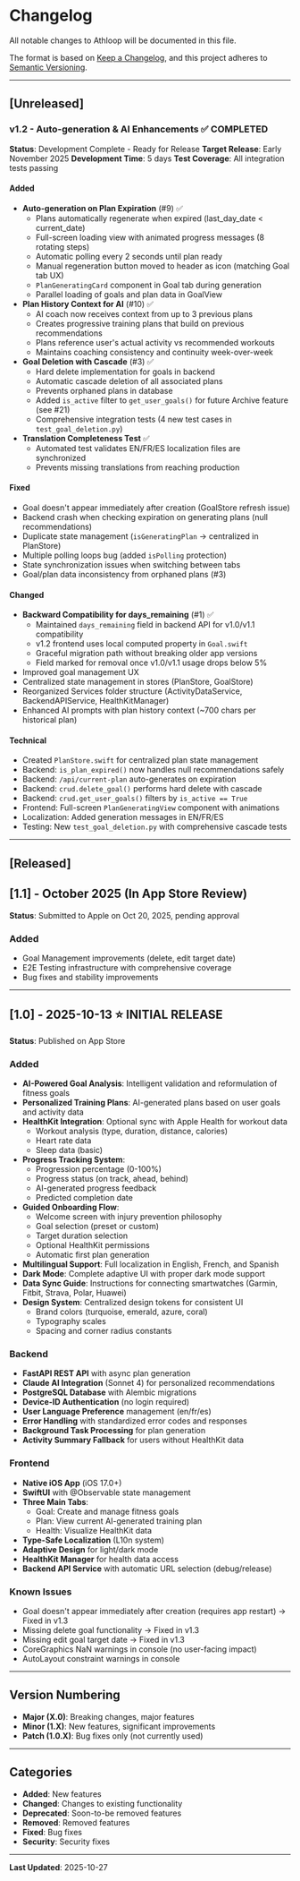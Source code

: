 # Changelog

All notable changes to Athloop will be documented in this file.

The format is based on [Keep a Changelog](https://keepachangelog.com/en/1.0.0/),
and this project adheres to [Semantic Versioning](https://semver.org/spec/v2.0.0.html).

---

## [Unreleased]

### v1.2 - Auto-generation & AI Enhancements ✅ COMPLETED
**Status**: Development Complete - Ready for Release
**Target Release**: Early November 2025
**Development Time**: 5 days
**Test Coverage**: All integration tests passing

#### Added
- **Auto-generation on Plan Expiration** (#9) ✅
  - Plans automatically regenerate when expired (last_day_date < current_date)
  - Full-screen loading view with animated progress messages (8 rotating steps)
  - Automatic polling every 2 seconds until plan ready
  - Manual regeneration button moved to header as icon (matching Goal tab UX)
  - `PlanGeneratingCard` component in Goal tab during generation
  - Parallel loading of goals and plan data in GoalView
- **Plan History Context for AI** (#10) ✅
  - AI coach now receives context from up to 3 previous plans
  - Creates progressive training plans that build on previous recommendations
  - Plans reference user's actual activity vs recommended workouts
  - Maintains coaching consistency and continuity week-over-week
- **Goal Deletion with Cascade** (#3) ✅
  - Hard delete implementation for goals in backend
  - Automatic cascade deletion of all associated plans
  - Prevents orphaned plans in database
  - Added `is_active` filter to `get_user_goals()` for future Archive feature (see #21)
  - Comprehensive integration tests (4 new test cases in `test_goal_deletion.py`)
- **Translation Completeness Test** ✅
  - Automated test validates EN/FR/ES localization files are synchronized
  - Prevents missing translations from reaching production

#### Fixed
- Goal doesn't appear immediately after creation (GoalStore refresh issue)
- Backend crash when checking expiration on generating plans (null recommendations)
- Duplicate state management (`isGeneratingPlan` → centralized in PlanStore)
- Multiple polling loops bug (added `isPolling` protection)
- State synchronization issues when switching between tabs
- Goal/plan data inconsistency from orphaned plans (#3)

#### Changed
- **Backward Compatibility for days_remaining** (#1) ✅
  - Maintained `days_remaining` field in backend API for v1.0/v1.1 compatibility
  - v1.2 frontend uses local computed property in `Goal.swift`
  - Graceful migration path without breaking older app versions
  - Field marked for removal once v1.0/v1.1 usage drops below 5%
- Improved goal management UX
- Centralized state management in stores (PlanStore, GoalStore)
- Reorganized Services folder structure (ActivityDataService, BackendAPIService, HealthKitManager)
- Enhanced AI prompts with plan history context (~700 chars per historical plan)

#### Technical
- Created `PlanStore.swift` for centralized plan state management
- Backend: `is_plan_expired()` now handles null recommendations safely
- Backend: `/api/current-plan` auto-generates on expiration
- Backend: `crud.delete_goal()` performs hard delete with cascade
- Backend: `crud.get_user_goals()` filters by `is_active == True`
- Frontend: Full-screen `PlanGeneratingView` component with animations
- Localization: Added generation messages in EN/FR/ES
- Testing: New `test_goal_deletion.py` with comprehensive cascade tests

---

## [Released]

## [1.1] - October 2025 (In App Store Review)
**Status**: Submitted to Apple on Oct 20, 2025, pending approval

### Added
- Goal Management improvements (delete, edit target date)
- E2E Testing infrastructure with comprehensive coverage
- Bug fixes and stability improvements

---

## [1.0] - 2025-10-13 ⭐ INITIAL RELEASE
**Status**: Published on App Store

### Added
- **AI-Powered Goal Analysis**: Intelligent validation and reformulation of fitness goals
- **Personalized Training Plans**: AI-generated plans based on user goals and activity data
- **HealthKit Integration**: Optional sync with Apple Health for workout data
  - Workout analysis (type, duration, distance, calories)
  - Heart rate data
  - Sleep data (basic)
- **Progress Tracking System**:
  - Progression percentage (0-100%)
  - Progress status (on track, ahead, behind)
  - AI-generated progress feedback
  - Predicted completion date
- **Guided Onboarding Flow**:
  - Welcome screen with injury prevention philosophy
  - Goal selection (preset or custom)
  - Target duration selection
  - Optional HealthKit permissions
  - Automatic first plan generation
- **Multilingual Support**: Full localization in English, French, and Spanish
- **Dark Mode**: Complete adaptive UI with proper dark mode support
- **Data Sync Guide**: Instructions for connecting smartwatches (Garmin, Fitbit, Strava, Polar, Huawei)
- **Design System**: Centralized design tokens for consistent UI
  - Brand colors (turquoise, emerald, azure, coral)
  - Typography scales
  - Spacing and corner radius constants

### Backend
- **FastAPI REST API** with async plan generation
- **Claude AI Integration** (Sonnet 4) for personalized recommendations
- **PostgreSQL Database** with Alembic migrations
- **Device-ID Authentication** (no login required)
- **User Language Preference** management (en/fr/es)
- **Error Handling** with standardized error codes and responses
- **Background Task Processing** for plan generation
- **Activity Summary Fallback** for users without HealthKit data

### Frontend
- **Native iOS App** (iOS 17.0+)
- **SwiftUI** with @Observable state management
- **Three Main Tabs**:
  - Goal: Create and manage fitness goals
  - Plan: View current AI-generated training plan
  - Health: Visualize HealthKit data
- **Type-Safe Localization** (L10n system)
- **Adaptive Design** for light/dark mode
- **HealthKit Manager** for health data access
- **Backend API Service** with automatic URL selection (debug/release)

### Known Issues
- Goal doesn't appear immediately after creation (requires app restart) → Fixed in v1.3
- Missing delete goal functionality → Fixed in v1.3
- Missing edit goal target date → Fixed in v1.3
- CoreGraphics NaN warnings in console (no user-facing impact)
- AutoLayout constraint warnings in console

---

## Version Numbering

- **Major (X.0)**: Breaking changes, major features
- **Minor (1.X)**: New features, significant improvements
- **Patch (1.0.X)**: Bug fixes only (not currently used)

---

## Categories

- **Added**: New features
- **Changed**: Changes to existing functionality
- **Deprecated**: Soon-to-be removed features
- **Removed**: Removed features
- **Fixed**: Bug fixes
- **Security**: Security fixes

---

**Last Updated**: 2025-10-27
